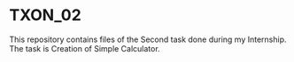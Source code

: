 # TXON_02
This repository contains files of the Second task done during my Internship. The task is Creation of Simple Calculator.
